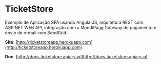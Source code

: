 # TicketStore

Exemplo de Aplicação SPA usando AngularJS, arquitetura REST com ASP.NET WEB API, integração com a MundiPagg Gateway de pagamento  e envio de e-mail com SendGrid.

**Site**: [http://ticketstoreapp.herokuapp.com](http://ticketstoreapp.herokuapp.com)

**Doc**: [http://docs.ticketstore.apiary.io](http://docs.ticketstore.apiary.io)

